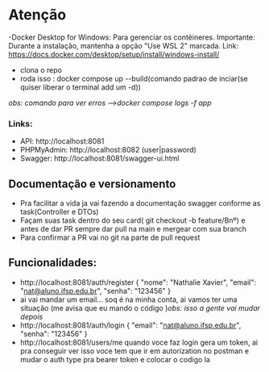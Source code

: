 # Atenção

-Docker Desktop for Windows: Para gerenciar os contêineres. Importante: Durante a instalação, mantenha a opção "Use WSL 2" marcada. Link: https://docs.docker.com/desktop/setup/install/windows-install/
- clona o repo
- roda isso : docker compose up --build(comando padrao de inciar(se quiser liberar o terminal add um -d))

*obs: comando para ver erros -->docker compose logs -f app*

### Links:

- API: http://localhost:8081
- PHPMyAdmin: http://localhost:8082 (user|password)
- Swagger: http://localhost:8081/swagger-ui.html

## Documentação e versionamento
- Pra facilitar a vida ja vai fazendo a documentação swagger conforme as task(Controller e DTOs)
- Façam suas task dentro do seu card( git checkout -b feature/Bnº) e antes de dar PR sempre dar pull na main e mergear com sua branch
- Para confirmar a PR vai no git na parte de pull request

## Funcionalidades:

- http://localhost:8081/auth/register
{
    "nome": "Nathalie Xavier",
    "email": "nat@aluno.ifsp.edu.br",
    "senha": "123456"
}
- ai vai mandar um email... soq é na minha conta, ai vamos ter uma situação (me avisa que eu mando o código )*obs: isso a gente vai mudar depois*
- http://localhost:8081/auth/login
{
    "email": "nat@aluno.ifsp.edu.br",
    "senha": "123456"
}
- http://localhost:8081/users/me
quando voce faz login gera um token, ai pra conseguir ver isso voce tem que ir em autorization no postman e mudar o auth type pra bearer token e colocar o codigo la

